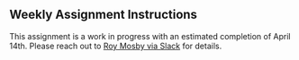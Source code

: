 ## Weekly Assignment Instructions

This assignment is a work in progress with an estimated completion of April 14th. Please reach out to [Roy Mosby via Slack](https://codethedream.slack.com/team/U03KDBGK5M5) for details.
